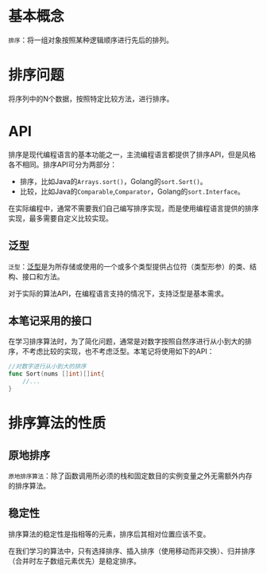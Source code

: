 # 基本概念

`排序`：将一组对象按照某种逻辑顺序进行先后的排列。

# 排序问题

将序列中的N个数据，按照特定比较方法，进行排序。

# API

排序是现代编程语言的基本功能之一，主流编程语言都提供了排序API，但是风格各不相同。排序API可分为两部分：

- 排序，比如Java的`Arrays.sort()`，Golang的`sort.Sort()`。
- 比较，比如Java的`Comparable`,`Comparator`，Golang的`sort.Interface`。

在实际编程中，通常不需要我们自己编写排序实现，而是使用编程语言提供的排序实现，最多需要自定义比较实现。

## 泛型

`泛型`：[泛型](https://docs.microsoft.com/zh-cn/dotnet/standard/generics/)是为所存储或使用的一个或多个类型提供占位符（类型形参）的类、结构、接口和方法。 

对于实际的算法API，在编程语言支持的情况下，支持泛型是基本需求。

## 本笔记采用的接口

在学习排序算法时，为了简化问题，通常是对数字按照自然序进行从小到大的排序，不考虑比较的实现，也不考虑泛型。本笔记将使用如下的API：

```go
//对数字进行从小到大的排序
func Sort(nums []int)[]int{
    //...
}
```

# 排序算法的性质
## 原地排序

`原地排序算法`：除了函数调用所必须的栈和固定数目的实例变量之外无需额外内存的排序算法。

## 稳定性

排序算法的稳定性是指相等的元素，排序后其相对位置应该不变。

在我们学习的算法中，只有选择排序、插入排序（使用移动而非交换）、归并排序（合并时左子数组元素优先）是稳定排序。